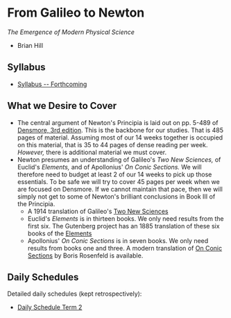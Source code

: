 # From Galileo to Newton

*The Emergence of Modern Physical Science*

* Brian Hill

## Syllabus

* [Syllabus -- Forthcoming](./NewtonSyllabus.pdf)

## What we Desire to Cover

* The central argument of Newton's Principia is laid out on pp. 5-489 of [Densmore, 3rd edition](https://www.amazon.com/Newtons-Principia-Central-Argument-Translation/dp/1888009241). This is the backbone for our studies. That is 485 pages of material. Assuming most of our 14 weeks together is occupied on this material, that is 35 to 44 pages of dense reading per week. *However,* there is additional material we must cover.
* Newton presumes an understanding of Galileo's *Two New Sciences,* of Euclid's *Elements,* and of Apollonius' *On Conic Sections.* We will therefore need to budget at least 2 of our 14 weeks to pick up those essentials. To be safe we will try to cover 45 pages per week when we are focused on Densmore. If we cannot maintain that pace, then we will simply not get to some of Newton's brilliant conclusions in Book III of the Principia.
  * A 1914 translation of Galileo's [Two New Sciences](./resources/TwoNewSciences.pdf)
  * Euclid's *Elements* is in thirteen books. We only need results from the first six. The Gutenberg project has an 1885 translation of these six books of the [Elements](./resources/TheElements.pdf)
  * Apollonius' *On Conic Sections* is in seven books. We only need results from books one and three. A modern translation of [On Conic Sections](./resources/OnConicSections.pdf) by Boris Rosenfeld is available.

## Daily Schedules

Detailed daily schedules (kept retrospectively):

* [Daily Schedule Term 2](./daily_schedule_term_2.html)
